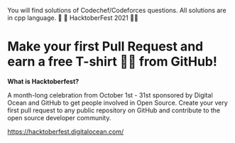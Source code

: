 You will find solutions of Codechef/Codeforces questions.
All solutions are in cpp language.
🎃 🎯 HacktoberFest 2021 🎃🎯
<h1>Make your first Pull Request and earn a free T-shirt 👕👕 from GitHub! </h1>
<b>What is Hacktoberfest?</b>
<p>A month-long celebration from October 1st - 31st sponsored by Digital Ocean and GitHub to get people involved in Open Source. Create your very first pull request to any public repository on GitHub and contribute to the open source developer community.</p>

https://hacktoberfest.digitalocean.com/

